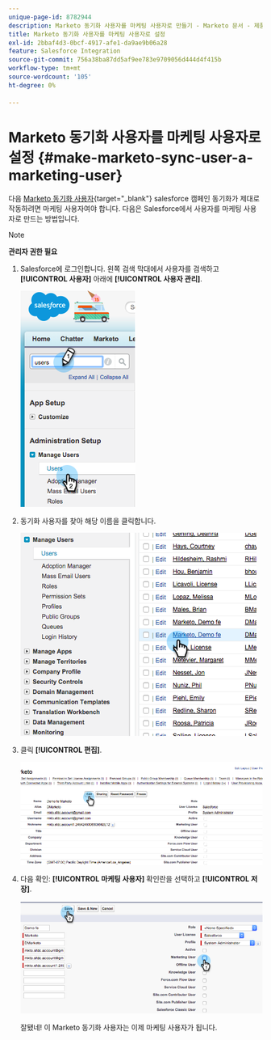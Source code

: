 ```yaml
---
unique-page-id: 8782944
description: Marketo 동기화 사용자를 마케팅 사용자로 만들기 - Marketo 문서 - 제품 설명서
title: Marketo 동기화 사용자를 마케팅 사용자로 설정
exl-id: 2bbaf4d3-0bcf-4917-afe1-da9ae9b06a28
feature: Salesforce Integration
source-git-commit: 756a38ba87dd5af9ee783e9709056d444d4f415b
workflow-type: tm+mt
source-wordcount: '105'
ht-degree: 0%

---
```


# Marketo 동기화 사용자를 마케팅 사용자로 설정 {#make-marketo-sync-user-a-marketing-user}

다음 [Marketo 동기화 사용자](/help/marketo/product-docs/crm-sync/salesforce-sync/setup/enterprise-unlimited-edition/step-2-of-3-create-a-salesforce-user-for-marketo-enterprise-unlimited.md){target="_blank"} salesforce 캠페인 동기화가 제대로 작동하려면 마케팅 사용자여야 합니다. 다음은 Salesforce에서 사용자를 마케팅 사용자로 만드는 방법입니다.

>[!NOTE]
>
>**관리자 권한 필요**

1. Salesforce에 로그인합니다. 왼쪽 검색 막대에서 사용자를 검색하고 **[!UICONTROL 사용자]** 아래에 **[!UICONTROL 사용자 관리]**.

   ![](assets/image2015-7-8-14-3a25-3a49.png)

1. 동기화 사용자를 찾아 해당 이름을 클릭합니다.

   ![](assets/image2015-7-8-14-3a27-3a32.png)

1. 클릭 **[!UICONTROL 편집]**.

   ![](assets/image2015-7-8-14-3a29-3a7.png)

1. 다음 확인: **[!UICONTROL 마케팅 사용자]** 확인란을 선택하고 **[!UICONTROL 저장]**.

   ![](assets/image2015-7-8-14-3a30-3a16.png)

   잘됐네! 이 Marketo 동기화 사용자는 이제 마케팅 사용자가 됩니다.
